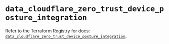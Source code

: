 # `data_cloudflare_zero_trust_device_posture_integration`

Refer to the Terraform Registry for docs: [`data_cloudflare_zero_trust_device_posture_integration`](https://registry.terraform.io/providers/cloudflare/cloudflare/5.2.0/docs/data-sources/zero_trust_device_posture_integration).
